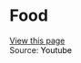 # Food
[View this page](https://htmlpreview.github.io/?https://github.com/jerson1207/Javascript-Case-Study/blob/main/food/index.html)<br>
Source: <a href="https://www.youtube.com/watch?v=bLSPJ-WzdqE" style=" color: black; text-decoration: none; text-decoration-style: none;">Youtube</a>
